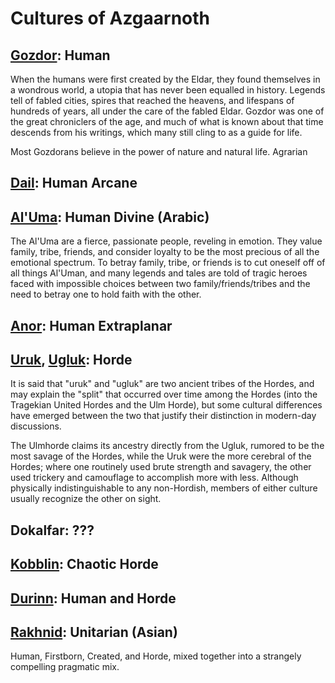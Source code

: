 # Cultures of Azgaarnoth

## [Gozdor](Gozdor.md): Human
When the humans were first created by the Eldar, they found themselves in a wondrous world, a utopia that has never been equalled in history. Legends tell of fabled cities, spires that reached the heavens, and lifespans of hundreds of years, all under the care of the fabled Eldar. Gozdor was one of the great chroniclers of the age, and much of what is known about that time descends from his writings, which many still cling to as a guide for life.

Most Gozdorans believe in the power of nature and natural life. Agrarian 

## [Dail](Dail.md): Human Arcane

## [Al'Uma](AlUma.md): Human Divine (Arabic)
The Al'Uma are a fierce, passionate people, reveling in emotion. They value family, tribe, friends, and consider loyalty to be the most precious of all the emotional spectrum. To betray family, tribe, or friends is to cut oneself off of all things Al'Uman, and many legends and tales are told of tragic heroes faced with impossible choices between two family/friends/tribes and the need to betray one to hold faith with the other.

## [Anor](Anor.md): Human Extraplanar

## [Uruk](Uruk.md), [Ugluk](Ugluk.md): Horde
It is said that "uruk" and "ugluk" are two ancient tribes of the Hordes, and may explain the "split" that occurred over time among the Hordes (into the Tragekian United Hordes and the Ulm Horde), but some cultural differences have emerged between the two that justify their distinction in modern-day discussions.

The Ulmhorde claims its ancestry directly from the Ugluk, rumored to be the most savage of the Hordes, while the Uruk were the more cerebral of the Hordes; where one routinely used brute strength and savagery, the other used trickery and camouflage to accomplish more with less. Although physically indistinguishable to any non-Hordish, members of either culture usually recognize the other on sight.

## Dokalfar: ???

## [Kobblin](Kobblin.md): Chaotic Horde

## [Durinn](Durinn.md): Human and Horde

## [Rakhnid](Rakhnid.md): Unitarian (Asian)
Human, Firstborn, Created, and Horde, mixed together into a strangely compelling pragmatic mix.

